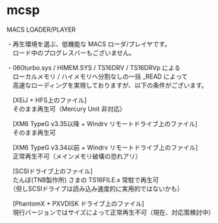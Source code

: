 # mcsp
MACS LOADER/PLAYER

・再生環境を選ぶ、低機能な MACS ローダ/プレイヤです。  
　ロード中のプログレスバーもございません。  

・060turbo.sys / HIMEM.SYS / TS16DRV / TS16DRVp による  
　ローカルメモリ / ハイメモリへ分割なしの一括 _READ によって  
　高速なローディングを実現しておりますが、以下の条件がございます。  

　[XEiJ + HFS上のファイル]  
　そのまま再生可（Mercury Unit 非対応）  

　[XM6 TypeG v3.35以降 + Windrv リモートドライブ上のファイル]  
　そのまま再生可  

　[XM6 TypeG v3.34以前 + Windrv リモートドライブ上のファイル]  
　正常再生不可（メインメモリ破壊の恐れアリ）  

　[SCSIドライブ上のファイル]  
　たんぼ(TNB製作所) さまの TS16FILE.x 常駐で再生可  
　（但しSCSIドライブは読み込み速度的に実用的ではないかも）  

　[PhantomX + PXVDISK ドライブ上のファイル]  
　現行バージョンではサイズによって正常再生不可（現在、対応策検討中）  

